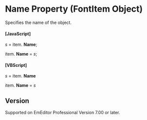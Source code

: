 # Name Property (FontItem Object)

Specifies the name of the object.

#### \[JavaScript\]

_s_ =
item. **Name**;

item. **Name** = _s_;

#### \[VBScript\]

_s_ =
item. **Name**

item. **Name** = _s_

## Version

Supported on EmEditor Professional Version 7.00 or later.